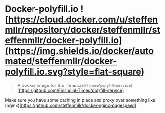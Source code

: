 # Docker-polyfill.io ![https://cloud.docker.com/u/steffenmllr/repository/docker/steffenmllr/steffenmllr/docker-polyfill.io](https://img.shields.io/docker/automated/steffenmllr/docker-polyfill.io.svg?style=flat-square)

> A docker image for the (Financial-Times/polyfill-service)[https://github.com/Financial-Times/polyfill-service]



Make sure you have some caching in place and proxy over something like (nginx)[https://github.com/steffenmllr/docker-nginx-pagespeed]
